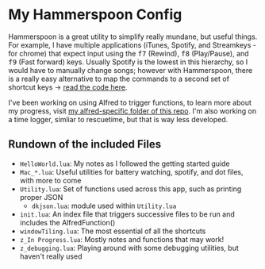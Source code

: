 # My Hammerspoon Config

Hammerspoon is a great utility to simplify really mundane, but useful things. For example, I have multiple applications (iTunes, Spotify, and Streamkeys - for chrome) that expect input using the <kbd>f7</kbd> (Rewind), <kbd>f8</kbd> (Play/Pause), and <kbd>f9</kbd> (Fast forward) keys. Usually Spotify is the lowest in this hierarchy, so I would have to manually change songs; however with Hammerspoon, there is a really easy alternative to map the commands to a second set of shortcut keys -> [read the code here](https://github.com/KyleKing/My-Programming-Sketchbook/blob/master/Lua/.hammerspoon/MacUtilities.lua#L20-L41).

I've been working on using Alfred to trigger functions, to learn more about my progress, visit [my alfred-specific folder of this repo](https://github.com/KyleKing/My-Programming-Sketchbook/master/Alfred). I'm also working on a time logger, simliar to rescuetime, but that is way less developed.

## Rundown of the included Files

- ```HelloWorld.lua```: My notes as I followed the getting started guide
- ```Mac_*.lua```: Useful utilities for battery watching, spotify, and dot files, with more to come
- ```Utility.lua```: Set of functions used across this app, such as printing proper JSON
	- ```dkjson.lua```: module used within ```Utility.lua```
- ```init.lua```: An index file that triggers successive files to be run and includes the AlfredFunction()
- ```windowTiling.lua```: The most essential of all the shortcuts
- ```z_In Progress.lua```: Mostly notes and functions that may work!
- ```z_debugging.lua```: Playing around with some debugging utilities, but haven't really used

